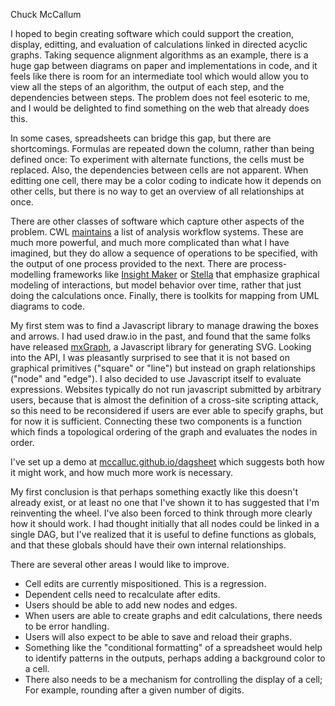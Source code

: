 Chuck McCallum

I hoped to begin creating software which could support the creation, display, editting, and evaluation of calculations linked in directed acyclic graphs. Taking sequence alignment algorithms as an example, there is a huge gap between diagrams on paper and implementations in code, and it feels like there is room for an intermediate tool which would allow you to view all the steps of an algorithm, the output of each step, and the dependencies between steps. The problem does not feel esoteric to me, and I would be delighted to find something on the web that already does this.

In some cases, spreadsheets can bridge this gap, but there are shortcomings. Formulas are repeated down the column, rather than being defined once: To experiment with alternate functions, the cells must be replaced. Also, the dependencies between cells are not apparent. When editting one cell, there may be a color coding to indicate how it depends on other cells, but there is no way to get an overview of all relationships at once.

There are other classes of software which capture other aspects of the problem. CWL [maintains](https://github.com/common-workflow-language/common-workflow-language/wiki/Existing-Workflow-systems) a list of analysis workflow systems. These are much more powerful, and much more complicated than what I have imagined, but they do allow a sequence of operations to be specified, with the output of one process provided to the next. There are process-modelling frameworks like [Insight Maker](https://insightmaker.com/) or [Stella](https://www.iseesystems.com/) that emphasize graphical modeling of interactions, but model behavior over time, rather that just doing the calculations once. Finally, there is toolkits for mapping from UML diagrams to code.

My first stem was to find a Javascript library to manage drawing the boxes and arrows. I had used draw.io in the past, and found that the same folks have released [mxGraph](https://github.com/jgraph/mxgraph), a Javascript library for generating SVG. Looking into the API, I was pleasantly surprised to see that it is not based on graphical primitives ("square" or "line") but instead on graph relationships ("node" and "edge"). I also decided to use Javascript itself to evaluate expressions. Websites typically do not run javascript submitted by arbitrary users, because that is almost the definition of a cross-site scripting attack, so this need to be reconsidered if users are ever able to specify graphs, but for now it is sufficient. Connecting these two components is a function which finds a topological ordering of the graph and evaluates the nodes in order.

I've set up a demo at [mccalluc.github.io/dagsheet](https://mccalluc.github.io/dagsheet/?hello-world) which suggests both how it might work, and how much more work is necessary.

My first conclusion is that perhaps something exactly like this doesn't already exist, or at least no one that I've shown it to has suggested that I'm reinventing the wheel. I've also been forced to think through more clearly how it should work. I had thought initially that all nodes could be linked in a single DAG, but I've realized that it is useful to define functions as globals, and that these globals should have their own internal relationships.

There are several other areas I would like to improve.
- Cell edits are currently mispositioned. This is a regression.
- Dependent cells need to recalculate after edits.
- Users should be able to add new nodes and edges.
- When users are able to create graphs and edit calculations, there needs to be error handling.
- Users will also expect to be able to save and reload their graphs.
- Something like the "conditional formatting" of a spreadsheet would help to identify patterns in the outputs, perhaps adding a background color to a cell.
- There also needs to be a mechanism for controlling the display of a cell; For example, rounding after a given number of digits.
